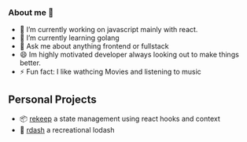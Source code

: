 ### About me 👋

- 🔭 I’m currently working on javascript mainly with react.
- 🌱 I’m currently learning golang
- 💬 Ask me about anything frontend or fullstack
- 😄 Im highly motivated developer always looking out to make things better.
- ⚡ Fun fact: I like wathcing Movies and listening to music

## Personal Projects 
- 📦 [rekeep](https://github.com/tuxrace/react-rekeep-app) a state management using react hooks and context
- 👟 [rdash](https://github.com/tuxrace/rdash) a recreational lodash
